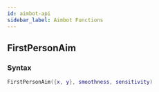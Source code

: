```yaml
---
id: aimbot-api
sidebar_label: Aimbot Functions
---
```


## FirstPersonAim

### Syntax

```lua
FirstPersonAim({x, y}, smoothness, sensitivity)
